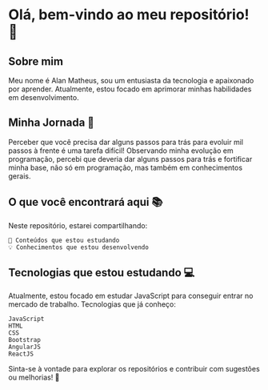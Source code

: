 <h1>Olá, bem-vindo ao meu repositório! 👋</h1>

<h2>Sobre mim</h2>

Meu nome é Alan Matheus, sou um entusiasta da tecnologia e apaixonado por aprender. Atualmente, estou focado em aprimorar minhas habilidades em desenvolvimento.

<h2>Minha Jornada 🚀</h2>

Perceber que você precisa dar alguns passos para trás para evoluir mil passos à frente é uma tarefa difícil! Observando minha evolução em programação, percebi que deveria dar alguns passos para trás e fortificar minha base, não só em programação, mas também em conhecimentos gerais.

<h2>O que você encontrará aqui 📚</h2>

Neste repositório, estarei compartilhando:

    📘 Conteúdos que estou estudando
    💡 Conhecimentos que estou desenvolvendo

<h2>Tecnologias que estou estudando 💻</h2>

Atualmente, estou focado em estudar JavaScript para conseguir entrar no mercado de trabalho.
Tecnologias que já conheço:

    JavaScript
    HTML
    CSS
    Bootstrap
    AngularJS
    ReactJS

Sinta-se à vontade para explorar os repositórios e contribuir com sugestões ou melhorias! 🚀

